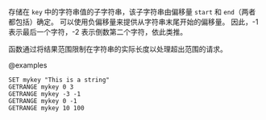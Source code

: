 存储在 `key` 中的字符串值的子字符串，该子字符串由偏移量 `start` 和 `end`（两者都包括）确定。
可以使用负偏移量来提供从字符串末尾开始的偏移量。
因此，-1 表示最后一个字符，-2 表示倒数第二个字符，依此类推。

函数通过将结果范围限制在字符串的实际长度以处理超出范围的请求。

@examples

```cli
SET mykey "This is a string"
GETRANGE mykey 0 3
GETRANGE mykey -3 -1
GETRANGE mykey 0 -1
GETRANGE mykey 10 100
```
